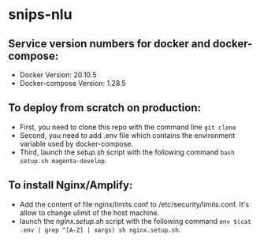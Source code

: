 # snips-nlu

## Service version numbers for docker and docker-compose:
- Docker Version: 20.10.5
- Docker-compose Version: 1.28.5

## To deploy from scratch on production:
- First, you need to clone this repo with the command line `git clone`
- Second, you need to add .env file which contains the environment variable used by docker-compose.
- Third, launch the _setup.sh_ script with the following command `bash setup.sh magenta-develop`.

## To install Nginx/Amplify:
- Add the content of file nginx/limits.conf  to /etc/security/limits.conf. It's allow to change ulimit of the host machine.
- launch the _nginx.setup.sh_ script with the following command `env $(cat .env | grep ^[A-Z] | xargs) sh nginx.setup.sh`.

